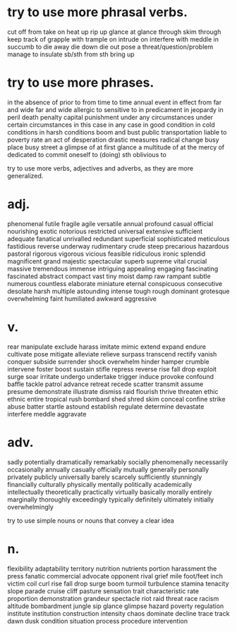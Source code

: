 # try to use more phrasal verbs.

cut off from
take on
heat up
rip up
glance at
glance through
skim through
keep track of
grapple with
trample on
intrude on
interfere with
meddle in
succumb to
die away
die down
die out
pose a threat/question/problem
manage to
insulate sb/sth from sth
bring up

# try to use more phrases.

in the absence of
prior to
from time to time
annual event
in effect
from far and wide
far and wide
allergic to
sensitive to
in predicament
in jeopardy
in peril
death penalty
capital punishment
under any circumstances
under certain circumstances
in this case
in any case
in good condition
in cold conditions
in harsh conditions
boom and bust
public transportation
liable to
poverty rate
an act of desperation
drastic measures
radical change
busy place
busy street
a glimpse of
at first glance
a multitude of
at the mercy of
dedicated to
commit oneself to (doing) sth
oblivious to

try to use more verbs, adjectives and adverbs, as they are more generalized.

# adj.

phenomenal
futile
fragile
agile
versatile
annual
profound
casual
official
nourishing
exotic
notorious
restricted
universal
extensive
sufficient
adequate
fanatical
unrivalled
redundant
superficial
sophisticated
meticulous
fastidious
reverse
underway
rudimentary
crude
steep
precarious
hazardous
pastoral
rigorous
vigorous
vicious
feasible
ridiculous
ironic
splendid
magnificent
grand
majestic
spectacular
superb
supreme
vital
crucial
massive
tremendous
immense
intriguing
appealing
engaging
fascinating
fascinated
abstract
compact
vast
tiny
moist
damp
raw
rampant
subtle
numerous
countless
elaborate
miniature
eternal
conspicuous
consecutive
desolate
harsh
multiple
astounding
intense
tough
rough
dominant
grotesque
overwhelming
faint
humiliated
awkward
aggressive

# v.

rear
manipulate
exclude
harass
imitate
mimic
extend
expand
endure
cultivate
pose
mitigate
alleviate
relieve
surpass
transcend
rectify
vanish
conquer
subside
surrender
shock
overwhelm
hinder
hamper
crumble
intervene
foster
boost
sustain
stifle
repress
reverse
rise
fall
drop
exploit
surge
soar
irritate
undergo
undertake
trigger
induce
provoke
confound
baffle
tackle
patrol
advance
retreat
recede
scatter
transmit
assume
presume
demonstrate
illustrate
dismiss
raid
flourish
thrive
threaten
ethic
ethnic
entire
tropical
rush
bombard
shed
shred
skim
conceal
confine
strike
abuse
batter
startle
astound
establish
regulate
determine
devastate
interfere
meddle
aggravate

# adv.

sadly
potentially
dramatically
remarkably
socially
phenomenally
necessarily
occasionally
annually
casually
officially
mutually
generally
personally
privately
publicly
universally
barely
scarcely
sufficiently
stunningly
financially
culturally
physically
mentally
politically
academically
intellectually
theoretically
practically
virtually
basically
morally
entirely
marginally
thoroughly
exceedingly
typically
definitely
ultimately
initially
overwhelmingly

try to use simple nouns or nouns that convey a clear idea

# n.

flexibility
adaptability
territory
nutrition
nutrients
portion
harassment
the press
fanatic
commercial
advocate
opponent
rival
grief
mile
foot/feet
inch
victim
coil
curl
rise
fall
drop
surge
boom
turmoil
turbulence
stamina
tenacity
slope
parade
cruise
cliff
pasture
sensation
trait
characteristic
rate
proportion
demonstration
grandeur
spectacle
riot
raid
threat
race
racism
altitude
bombardment
jungle
sip
glance
glimpse
hazard
poverty
regulation
institute
institution
construction
intensity
chaos
dominate
decline
trace
track
dawn
dusk
condition
situation
process
procedure
intervention